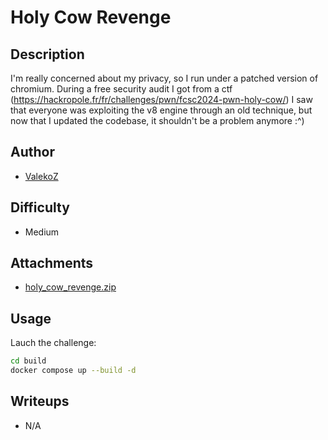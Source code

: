# Holy Cow Revenge

## Description 
I'm really concerned about my privacy, so I run under a patched version of chromium. 
During a free security audit I got from a ctf (https://hackropole.fr/fr/challenges/pwn/fcsc2024-pwn-holy-cow/) I saw that everyone was exploiting the v8 engine through an old technique, but now that I updated the codebase, it shouldn't be a problem anymore :^)

## Author
- [ValekoZ](https://x.com/valekoz_) 

## Difficulty
- Medium

## Attachments
- [holy_cow_revenge.zip](attachments/hidden_key_recovery.zip)

## Usage

Lauch the challenge:
```sh
cd build 
docker compose up --build -d
```

## Writeups
- N/A
